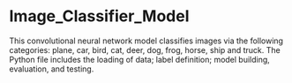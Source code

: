 # Image_Classifier_Model
This convolutional neural network model classifies images via the following categories: plane, car, bird, cat, deer, dog, frog, horse, ship and truck. The Python file includes the loading of data; label definition; model building, evaluation, and testing. 
